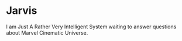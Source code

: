 # Jarvis

I am Just A Rather Very Intelligent System waiting to answer questions about Marvel Cinematic Universe.
